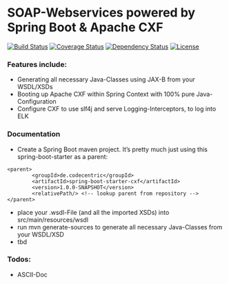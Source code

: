 SOAP-Webservices powered by Spring Boot & Apache CXF
=============================
[![Build Status](https://travis-ci.org/jonashackt/cxf-spring-boot-starter.svg?branch=master)](https://travis-ci.org/jonashackt/cxf-spring-boot-starter)
[![Coverage Status](https://coveralls.io/repos/github/jonashackt/cxf-spring-boot-starter/badge.svg?branch=master)](https://coveralls.io/github/jonashackt/cxf-spring-boot-starter?branch=master)
[![Dependency Status](https://www.versioneye.com/user/projects/57061cdbfcd19a00415b0511/badge.svg?style=flat)](https://www.versioneye.com/user/projects/57061cdbfcd19a00415b0511)
[![License](http://img.shields.io/:license-apache-blue.svg)](http://www.apache.org/licenses/LICENSE-2.0.html)


### Features include:

* Generating all necessary Java-Classes using JAX-B from your WSDL/XSDs
* Booting up Apache CXF within Spring Context with 100% pure Java-Configuration
* Configure CXF to use slf4j and serve Logging-Interceptors, to log into ELK


### Documentation

* Create a Spring Boot maven project. It’s pretty much just using this spring-boot-starter as a parent:
```
<parent>
		<groupId>de.codecentric</groupId>
	    <artifactId>spring-boot-starter-cxf</artifactId>
	    <version>1.0.0-SNAPSHOT</version>
		<relativePath/> <!-- lookup parent from repository -->
</parent>
```

* place your .wsdl-File (and all the imported XSDs) into src/main/resources/wsdl
* run mvn generate-sources to generate all necessary Java-Classes from your WSDL/XSD 
* tbd


### Todos:

* ASCII-Doc